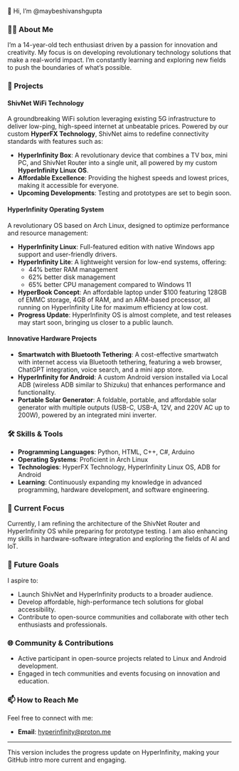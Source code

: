 👋 Hi, I’m @maybeshivanshgupta

### 👨‍💻 About Me
I’m a 14-year-old tech enthusiast driven by a passion for innovation and creativity. My focus is on developing revolutionary technology solutions that make a real-world impact. I’m constantly learning and exploring new fields to push the boundaries of what’s possible.

### 🚀 Projects

#### **ShivNet WiFi Technology**
A groundbreaking WiFi solution leveraging existing 5G infrastructure to deliver low-ping, high-speed internet at unbeatable prices. Powered by our custom **HyperFX Technology**, ShivNet aims to redefine connectivity standards with features such as:
- **HyperInfinity Box**: A revolutionary device that combines a TV box, mini PC, and ShivNet Router into a single unit, all powered by my custom **HyperInfinity Linux OS**.
- **Affordable Excellence**: Providing the highest speeds and lowest prices, making it accessible for everyone.
- **Upcoming Developments**: Testing and prototypes are set to begin soon.

#### **HyperInfinity Operating System**
A revolutionary OS based on Arch Linux, designed to optimize performance and resource management:
- **HyperInfinity Linux**: Full-featured edition with native Windows app support and user-friendly drivers.
- **HyperInfinity Lite**: A lightweight version for low-end systems, offering:
  - 44% better RAM management
  - 62% better disk management
  - 65% better CPU management compared to Windows 11
- **HyperBook Concept**: An affordable laptop under $100 featuring 128GB of EMMC storage, 4GB of RAM, and an ARM-based processor, all running on HyperInfinity Lite for maximum efficiency at low cost.
- **Progress Update**: HyperInfinity OS is almost complete, and test releases may start soon, bringing us closer to a public launch.

#### **Innovative Hardware Projects**
- **Smartwatch with Bluetooth Tethering**: A cost-effective smartwatch with internet access via Bluetooth tethering, featuring a web browser, ChatGPT integration, voice search, and a mini app store.
- **HyperInfinity for Android**: A custom Android version installed via Local ADB (wireless ADB similar to Shizuku) that enhances performance and functionality.
- **Portable Solar Generator**: A foldable, portable, and affordable solar generator with multiple outputs (USB-C, USB-A, 12V, and 220V AC up to 200W), powered by an integrated mini inverter.

### 🛠️ Skills & Tools
- **Programming Languages**: Python, HTML, C++, C#, Arduino
- **Operating Systems**: Proficient in Arch Linux
- **Technologies**: HyperFX Technology, HyperInfinity Linux OS, ADB for Android
- **Learning**: Continuously expanding my knowledge in advanced programming, hardware development, and software engineering.

### 🌱 Current Focus
Currently, I am refining the architecture of the ShivNet Router and HyperInfinity OS while preparing for prototype testing. I am also enhancing my skills in hardware-software integration and exploring the fields of AI and IoT.

### 🎯 Future Goals
I aspire to:
- Launch ShivNet and HyperInfinity products to a broader audience.
- Develop affordable, high-performance tech solutions for global accessibility.
- Contribute to open-source communities and collaborate with other tech enthusiasts and professionals.

### 🌐 Community & Contributions
- Active participant in open-source projects related to Linux and Android development.
- Engaged in tech communities and events focusing on innovation and education.

### 📫 How to Reach Me
Feel free to connect with me:
- **Email**: [hyperinfinity@proton.me](mailto:hyperinfinity@proton.me)

---

This version includes the progress update on HyperInfinity, making your GitHub intro more current and engaging.

<!---
maybeshivanshgupta/maybeshivanshgupta is a ✨ special ✨ repository because its `README.md` (this file) appears on your GitHub profile.
You can click the Preview link to take a look at your changes.
--->
